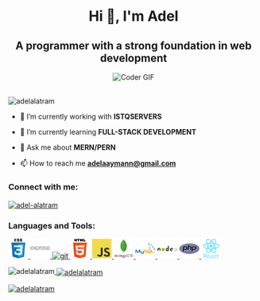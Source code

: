 <h1 align="center">Hi 👋, I'm Adel</h1>
<h2 align="center">A programmer with a strong foundation in web development</h2>
<div align="center"> 
  <img alt="Coder GIF"  height=50% width=50% src="https://miro.medium.com/max/1360/0*7Q3yvSIv_t0ioJ-Z.gif" />
</div>
<br>

<p align="left"> <img src="https://komarev.com/ghpvc/?username=adelalatram&label=Profile%20views&color=0e75b6&style=flat" alt="adelalatram" /> </p>


- 🔭 I’m currently working with **ISTQSERVERS**

- 🌱 I’m currently learning **FULL-STACK DEVELOPMENT**

- 💬 Ask me about **MERN/PERN**

- 📫 How to reach me **adelaaymann@gmail.com**

<h3 align="left">Connect with me:</h3>
<p align="left">
<a href="https://linkedin.com/in/adel-alatram" target="blank"><img align="center" src="https://raw.githubusercontent.com/rahuldkjain/github-profile-readme-generator/master/src/images/icons/Social/linked-in-alt.svg" alt="adel-alatram" height="30" width="40" /></a>
</p>

<h3 align="left">Languages and Tools:</h3>

<p align="left"> <a href="https://www.w3schools.com/css/" target="_blank" rel="noreferrer"> <img src="https://raw.githubusercontent.com/devicons/devicon/master/icons/css3/css3-original-wordmark.svg" alt="css3" width="40" height="40"/> </a> <a href="https://expressjs.com" target="_blank" rel="noreferrer"> <img src="https://raw.githubusercontent.com/devicons/devicon/master/icons/express/express-original-wordmark.svg" alt="express" width="40" height="40"/> </a> <a href="https://git-scm.com/" target="_blank" rel="noreferrer"> <img src="https://www.vectorlogo.zone/logos/git-scm/git-scm-icon.svg" alt="git" width="40" height="40"/> </a> <a href="https://www.w3.org/html/" target="_blank" rel="noreferrer"> <img src="https://raw.githubusercontent.com/devicons/devicon/master/icons/html5/html5-original-wordmark.svg" alt="html5" width="40" height="40"/> </a> <a href="https://developer.mozilla.org/en-US/docs/Web/JavaScript" target="_blank" rel="noreferrer"> <img src="https://raw.githubusercontent.com/devicons/devicon/master/icons/javascript/javascript-original.svg" alt="javascript" width="40" height="40"/> </a> <a href="https://www.mongodb.com/" target="_blank" rel="noreferrer"> <img src="https://raw.githubusercontent.com/devicons/devicon/master/icons/mongodb/mongodb-original-wordmark.svg" alt="mongodb" width="40" height="40"/> </a> <a href="https://www.mysql.com/" target="_blank" rel="noreferrer"> <img src="https://raw.githubusercontent.com/devicons/devicon/master/icons/mysql/mysql-original-wordmark.svg" alt="mysql" width="40" height="40"/> </a> <a href="https://nodejs.org" target="_blank" rel="noreferrer"> <img src="https://raw.githubusercontent.com/devicons/devicon/master/icons/nodejs/nodejs-original-wordmark.svg" alt="nodejs" width="40" height="40"/> </a> <a href="https://www.php.net" target="_blank" rel="noreferrer"> <img src="https://raw.githubusercontent.com/devicons/devicon/master/icons/php/php-original.svg" alt="php" width="40" height="40"/> </a> <a href="https://reactjs.org/" target="_blank" rel="noreferrer"> <img src="https://raw.githubusercontent.com/devicons/devicon/master/icons/react/react-original-wordmark.svg" alt="react" width="40" height="40"/> </a> <a href="https://vuejs.org/" target="_blank" rel="noreferrer"> 

<p><img align="left" src="https://github-readme-stats.vercel.app/api/top-langs?username=adelalatram&show_icons=true&locale=en&layout=compact" alt="adelalatram" /></p>

<p>&nbsp;<img align="center" src="https://github-readme-stats.vercel.app/api?username=adelalatram&show_icons=true&locale=en" alt="adelalatram" /></p>

<p><img align="center" src="https://github-readme-streak-stats.herokuapp.com/?user=adelalatram&" alt="adelalatram" /></p>
